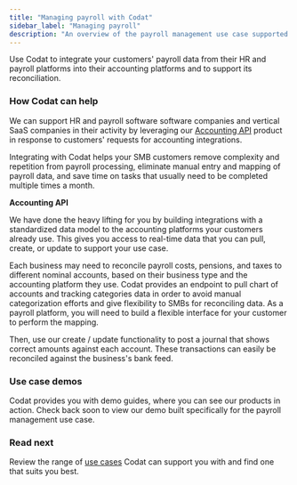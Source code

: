```yaml
---
title: "Managing payroll with Codat"
sidebar_label: "Managing payroll"
description: "An overview of the payroll management use case supported by Codat"
---
```


Use Codat to integrate your customers' payroll data from their HR and payroll platforms into their accounting platforms and to support its reconciliation.

### How Codat can help

We can support HR and payroll software software companies and vertical SaaS companies in their activity by leveraging our [Accounting API](/accounting-api/overview) product in response to customers' requests for accounting integrations. 

Integrating with Codat helps your SMB customers remove complexity and repetition from payroll processing, eliminate manual entry and mapping of payroll data, and save time on tasks that usually need to be completed multiple times a month. 

**Accounting API**

We have done the heavy lifting for you by building integrations with a standardized data model to the accounting platforms your customers already use. This gives you access to real-time data that you can pull, create, or update to support your use case.

Each business may need to reconcile payroll costs, pensions, and taxes to different nominal accounts, based on their business type and the accounting platform they use. Codat provides an endpoint to pull chart of accounts and tracking categories data in order to avoid manual categorization efforts and give flexibility to SMBs for reconciling data. As a payroll platform, you will need to build a flexible interface for your customer to perform the mapping.  

Then, use our create / update functionality to post a journal that shows correct amounts against each account. These transactions can easily be reconciled against the business's bank feed.

### Use case demos

Codat provides you with demo guides, where you can see our products in action. Check back soon to view our demo built specifically for the payroll management use case.

### Read next

Review the range of [use cases](/usecases/overview) Codat can support you with and find one that suits you best.